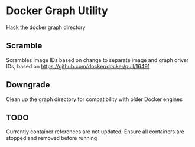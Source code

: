# Docker Graph Utility

Hack the docker graph directory

## Scramble

Scrambles image IDs based on change to separate image and graph driver IDs, based on https://github.com/docker/docker/pull/16491


## Downgrade

Clean up the graph directory for compatibility with older Docker engines 


## TODO

Currently container references are not updated. Ensure all containers are stopped and removed before running
